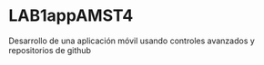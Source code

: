 # LAB1appAMST4
Desarrollo de una aplicación móvil usando controles avanzados y repositorios de github

